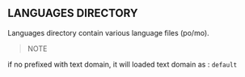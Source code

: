 ## LANGUAGES DIRECTORY

Languages directory contain various language files (po/mo).

> NOTE

if no prefixed with text domain, it will loaded text domain as : `default`